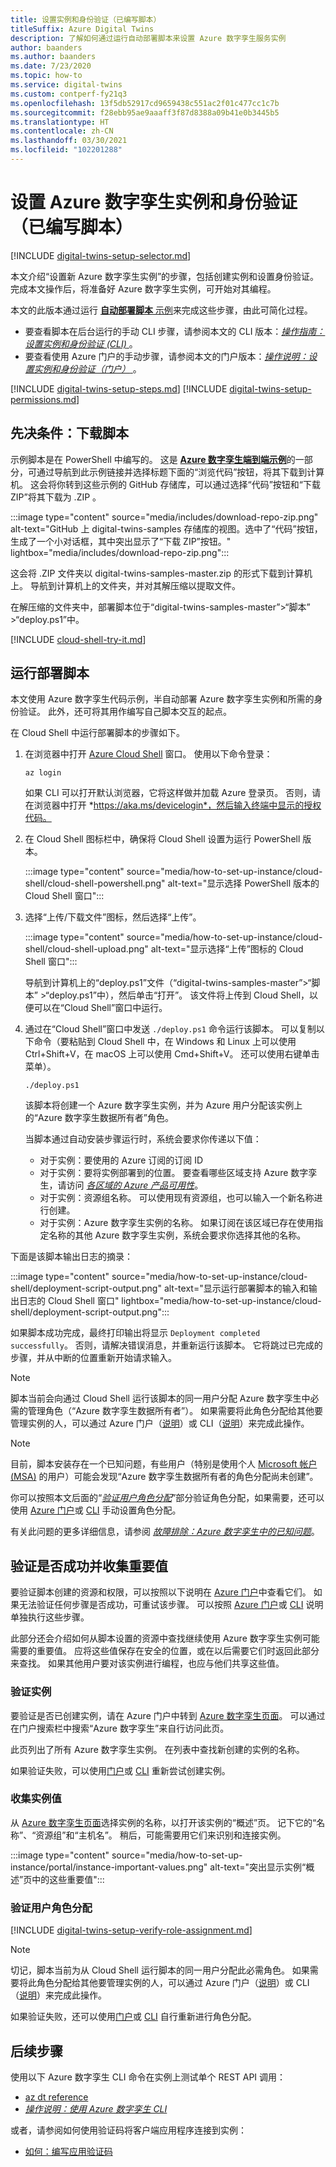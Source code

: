 ```yaml
---
title: 设置实例和身份验证（已编写脚本）
titleSuffix: Azure Digital Twins
description: 了解如何通过运行自动部署脚本来设置 Azure 数字孪生服务实例
author: baanders
ms.author: baanders
ms.date: 7/23/2020
ms.topic: how-to
ms.service: digital-twins
ms.custom: contperf-fy21q3
ms.openlocfilehash: 13f5db52917cd9659438c551ac2f01c477cc1c7b
ms.sourcegitcommit: f28ebb95ae9aaaff3f87d8388a09b41e0b3445b5
ms.translationtype: HT
ms.contentlocale: zh-CN
ms.lasthandoff: 03/30/2021
ms.locfileid: "102201288"
---
```

# <a name="set-up-an-azure-digital-twins-instance-and-authentication-scripted"></a>设置 Azure 数字孪生实例和身份验证（已编写脚本）

[!INCLUDE [digital-twins-setup-selector.md](../../includes/digital-twins-setup-selector.md)]

本文介绍“设置新 Azure 数字孪生实例”的步骤，包括创建实例和设置身份验证。 完成本文操作后，将准备好 Azure 数字孪生实例，可开始对其编程。

本文的此版本通过运行 [**自动部署脚本** 示例](/samples/azure-samples/digital-twins-samples/digital-twins-samples/)来完成这些步骤，由此可简化过程。 
* 要查看脚本在后台运行的手动 CLI 步骤，请参阅本文的 CLI 版本：[*操作指南：设置实例和身份验证 (CLI)* ](how-to-set-up-instance-cli.md)。
* 要查看使用 Azure 门户的手动步骤，请参阅本文的门户版本：[*操作说明：设置实例和身份验证（门户）* ](how-to-set-up-instance-portal.md)。

[!INCLUDE [digital-twins-setup-steps.md](../../includes/digital-twins-setup-steps.md)]
[!INCLUDE [digital-twins-setup-permissions.md](../../includes/digital-twins-setup-permissions.md)]

## <a name="prerequisites-download-the-script"></a>先决条件：下载脚本

示例脚本是在 PowerShell 中编写的。 这是 [**Azure 数字孪生端到端示例**](/samples/azure-samples/digital-twins-samples/digital-twins-samples/)的一部分，可通过导航到此示例链接并选择标题下面的“浏览代码”按钮，将其下载到计算机。 这会将你转到这些示例的 GitHub 存储库，可以通过选择“代码”按钮和“下载 ZIP”将其下载为 .ZIP  。

:::image type="content" source="media/includes/download-repo-zip.png" alt-text="GitHub 上 digital-twins-samples 存储库的视图。选中了“代码”按钮，生成了一个小对话框，其中突出显示了“下载 ZIP”按钮。" lightbox="media/includes/download-repo-zip.png":::

这会将 .ZIP 文件夹以 digital-twins-samples-master.zip 的形式下载到计算机上。 导航到计算机上的文件夹，并对其解压缩以提取文件。

在解压缩的文件夹中，部署脚本位于“digital-twins-samples-master”>“脚本” >“deploy.ps1”中。

[!INCLUDE [cloud-shell-try-it.md](../../includes/cloud-shell-try-it.md)]

## <a name="run-the-deployment-script"></a>运行部署脚本

本文使用 Azure 数字孪生代码示例，半自动部署 Azure 数字孪生实例和所需的身份验证。 此外，还可将其用作编写自己脚本交互的起点。

在 Cloud Shell 中运行部署脚本的步骤如下。
1. 在浏览器中打开 [Azure Cloud Shell](https://shell.azure.com/) 窗口。 使用以下命令登录：
    ```azurecli-interactive
    az login
    ```
    如果 CLI 可以打开默认浏览器，它将这样做并加载 Azure 登录页。 否则，请在浏览器中打开 *https://aka.ms/devicelogin*，然后输入终端中显示的授权代码。
 
2. 在 Cloud Shell 图标栏中，确保将 Cloud Shell 设置为运行 PowerShell 版本。

    :::image type="content" source="media/how-to-set-up-instance/cloud-shell/cloud-shell-powershell.png" alt-text="显示选择 PowerShell 版本的 Cloud Shell 窗口":::

1. 选择“上传/下载文件”图标，然后选择“上传”。

    :::image type="content" source="media/how-to-set-up-instance/cloud-shell/cloud-shell-upload.png" alt-text="显示选择“上传”图标的 Cloud Shell 窗口":::

    导航到计算机上的“deploy.ps1”文件（“digital-twins-samples-master”>“脚本” >“deploy.ps1”中），然后单击“打开”。 该文件将上传到 Cloud Shell，以便可以在“Cloud Shell”窗口中运行。

4. 通过在“Cloud Shell”窗口中发送 `./deploy.ps1` 命令运行该脚本。 可以复制以下命令（要粘贴到 Cloud Shell 中，在 Windows 和 Linux 上可以使用 Ctrl+Shift+V，在 macOS 上可以使用 Cmd+Shift+V。 还可以使用右键单击菜单）。

    ```azurecli-interactive
    ./deploy.ps1
    ```

    该脚本将创建一个 Azure 数字孪生实例，并为 Azure 用户分配该实例上的“Azure 数字孪生数据所有者”角色。

    当脚本通过自动安装步骤运行时，系统会要求你传递以下值：
    * 对于实例：要使用的 Azure 订阅的订阅 ID
    * 对于实例：要将实例部署到的位置。 要查看哪些区域支持 Azure 数字孪生，请访问 [*各区域的 Azure 产品可用性*](https://azure.microsoft.com/global-infrastructure/services/?products=digital-twins)。
    * 对于实例：资源组名称。 可以使用现有资源组，也可以输入一个新名称进行创建。
    * 对于实例：Azure 数字孪生实例的名称。 如果订阅在该区域已存在使用指定名称的其他 Azure 数字孪生实例，系统会要求你选择其他的名称。

下面是该脚本输出日志的摘录：

:::image type="content" source="media/how-to-set-up-instance/cloud-shell/deployment-script-output.png" alt-text="显示运行部署脚本的输入和输出日志的 Cloud Shell 窗口" lightbox="media/how-to-set-up-instance/cloud-shell/deployment-script-output.png":::

如果脚本成功完成，最终打印输出将显示 `Deployment completed successfully`。 否则，请解决错误消息，并重新运行该脚本。 它将跳过已完成的步骤，并从中断的位置重新开始请求输入。

> [!NOTE]
> 脚本当前会向通过 Cloud Shell 运行该脚本的同一用户分配 Azure 数字孪生中必需的管理角色（“Azure 数字孪生数据所有者”）。 如果需要将此角色分配给其他要管理实例的人，可以通过 Azure 门户（[说明](how-to-set-up-instance-portal.md#set-up-user-access-permissions)）或 CLI（[说明](how-to-set-up-instance-cli.md#set-up-user-access-permissions)）来完成此操作。

>[!NOTE]
>目前，脚本安装存在一个已知问题，有些用户（特别是使用个人 [Microsoft 帐户 (MSA)](https://account.microsoft.com/account) 的用户）可能会发现“Azure 数字孪生数据所有者的角色分配尚未创建”。
>
>你可以按照本文后面的“[*验证用户角色分配*](#verify-user-role-assignment)”部分验证角色分配，如果需要，还可以使用 [Azure 门户](how-to-set-up-instance-portal.md#set-up-user-access-permissions)或 [CLI](how-to-set-up-instance-cli.md#set-up-user-access-permissions) 手动设置角色分配。
>
>有关此问题的更多详细信息，请参阅 [*故障排除：Azure 数字孪生中的已知问题*](troubleshoot-known-issues.md#missing-role-assignment-after-scripted-setup)。

## <a name="verify-success-and-collect-important-values"></a>验证是否成功并收集重要值

要验证脚本创建的资源和权限，可以按照以下说明在 [Azure 门户](https://portal.azure.com)中查看它们。 如果无法验证任何步骤是否成功，可重试该步骤。 可以按照 [Azure 门户](how-to-set-up-instance-portal.md)或 [CLI](how-to-set-up-instance-cli.md) 说明单独执行这些步骤。

此部分还会介绍如何从脚本设置的资源中查找继续使用 Azure 数字孪生实例可能需要的重要值。 应将这些值保存在安全的位置，或在以后需要它们时返回此部分来查找。 如果其他用户要对该实例进行编程，也应与他们共享这些值。

### <a name="verify-instance"></a>验证实例

要验证是否已创建实例，请在 Azure 门户中转到 [Azure 数字孪生页面](https://ms.portal.azure.com/#blade/HubsExtension/BrowseResource/resourceType/Microsoft.DigitalTwins%2FdigitalTwinsInstances)。 可以通过在门户搜索栏中搜索“Azure 数字孪生”来自行访问此页。

此页列出了所有 Azure 数字孪生实例。 在列表中查找新创建的实例的名称。

如果验证失败，可以使用[门户](how-to-set-up-instance-portal.md#create-the-azure-digital-twins-instance)或 [CLI](how-to-set-up-instance-cli.md#create-the-azure-digital-twins-instance) 重新尝试创建实例。

### <a name="collect-instance-values"></a>收集实例值

从 [Azure 数字孪生页面](https://ms.portal.azure.com/#blade/HubsExtension/BrowseResource/resourceType/Microsoft.DigitalTwins%2FdigitalTwinsInstances)选择实例的名称，以打开该实例的“概述”页。 记下它的“名称”、“资源组”和“主机名”。 稍后，可能需要用它们来识别和连接实例。

:::image type="content" source="media/how-to-set-up-instance/portal/instance-important-values.png" alt-text="突出显示实例“概述”页中的这些重要值":::

### <a name="verify-user-role-assignment"></a>验证用户角色分配

[!INCLUDE [digital-twins-setup-verify-role-assignment.md](../../includes/digital-twins-setup-verify-role-assignment.md)]

> [!NOTE]
> 切记，脚本当前为从 Cloud Shell 运行脚本的同一用户分配此必需角色。 如果需要将此角色分配给其他要管理实例的人，可以通过 Azure 门户（[说明](how-to-set-up-instance-portal.md#set-up-user-access-permissions)）或 CLI（[说明](how-to-set-up-instance-cli.md#set-up-user-access-permissions)）来完成此操作。

如果验证失败，还可以使用[门户](how-to-set-up-instance-portal.md#set-up-user-access-permissions)或 [CLI](how-to-set-up-instance-cli.md#set-up-user-access-permissions) 自行重新进行角色分配。

## <a name="next-steps"></a>后续步骤

使用以下 Azure 数字孪生 CLI 命令在实例上测试单个 REST API 调用： 
* [az dt reference](/cli/azure/ext/azure-iot/dt)
* [*操作说明：使用 Azure 数字孪生 CLI*](how-to-use-cli.md)

或者，请参阅如何使用验证码将客户端应用程序连接到实例：
* [如何：编写应用验证码](how-to-authenticate-client.md)